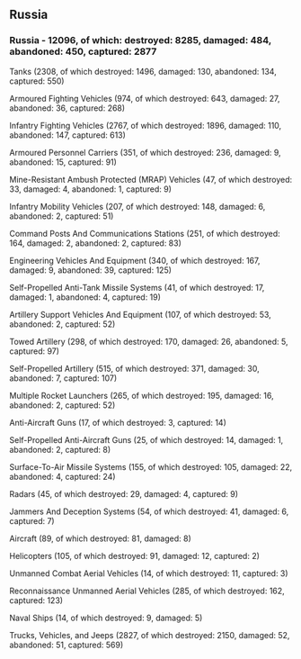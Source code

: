 
 
 ## Russia
 
 ### Russia - 12096, of which: destroyed: 8285, damaged: 484, abandoned: 450, captured: 2877

 

 

 Tanks (2308, of which destroyed: 1496, damaged: 130, abandoned: 134, captured: 550)

 Armoured Fighting Vehicles (974, of which destroyed: 643, damaged: 27, abandoned: 36, captured: 268)

 Infantry Fighting Vehicles (2767, of which destroyed: 1896, damaged: 110, abandoned: 147, captured: 613)

 Armoured Personnel Carriers (351, of which destroyed: 236, damaged: 9, abandoned: 15, captured: 91)

 Mine-Resistant Ambush Protected (MRAP) Vehicles (47, of which destroyed: 33, damaged: 4, abandoned: 1, captured: 9)

 Infantry Mobility Vehicles (207, of which destroyed: 148, damaged: 6, abandoned: 2, captured: 51)

 Command Posts And Communications Stations (251, of which destroyed: 164, damaged: 2, abandoned: 2, captured: 83)

 Engineering Vehicles And Equipment (340, of which destroyed: 167, damaged: 9, abandoned: 39, captured: 125)

 Self-Propelled Anti-Tank Missile Systems (41, of which destroyed: 17, damaged: 1, abandoned: 4, captured: 19)

 Artillery Support Vehicles And Equipment (107, of which destroyed: 53, abandoned: 2, captured: 52)

 Towed Artillery (298, of which destroyed: 170, damaged: 26, abandoned: 5, captured: 97)

 Self-Propelled Artillery (515, of which destroyed: 371, damaged: 30, abandoned: 7, captured: 107)

 Multiple Rocket Launchers (265, of which destroyed: 195, damaged: 16, abandoned: 2, captured: 52)

 Anti-Aircraft Guns (17, of which destroyed: 3, captured: 14)

 Self-Propelled Anti-Aircraft Guns (25, of which destroyed: 14, damaged: 1, abandoned: 2, captured: 8)

 Surface-To-Air Missile Systems (155, of which destroyed: 105, damaged: 22, abandoned: 4, captured: 24)

 Radars (45, of which destroyed: 29, damaged: 4, captured: 9)

 Jammers And Deception Systems (54, of which destroyed: 41, damaged: 6, captured: 7)

 Aircraft (89, of which destroyed: 81, damaged: 8)

 Helicopters (105, of which destroyed: 91, damaged: 12, captured: 2)

 Unmanned Combat Aerial Vehicles (14, of which destroyed: 11, captured: 3)

 Reconnaissance Unmanned Aerial Vehicles (285, of which destroyed: 162, captured: 123)

 Naval Ships (14, of which destroyed: 9, damaged: 5)

 Trucks, Vehicles, and Jeeps (2827, of which destroyed: 2150, damaged: 52, abandoned: 51, captured: 569)

